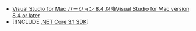 * [<span data-ttu-id="7677a-101">Visual Studio for Mac バージョン 8.4 以降</span><span class="sxs-lookup"><span data-stu-id="7677a-101">Visual Studio for Mac version 8.4 or later</span></span>](https://visualstudio.microsoft.com/vs/mac/)
* [!INCLUDE [.NET Core 3.1 SDK](~/includes/3.1-SDK.md)]
